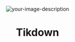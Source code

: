 <p align="center" style="text-align:center;">
  <img src="https://cdn.discordapp.com/attachments/1078123836966445136/1085743302533468180/icon-upscaled.png" alt="your-image-description" />
  <h1 align="center">Tikdown</h1>
</p>
